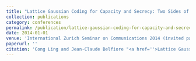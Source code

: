 ```yaml
---
title: "Lattice Gaussian Coding for Capacity and Secrecy: Two Sides of One Coin"
collection: publications
category: conferences
permalink: /publication/lattice-gaussian-coding-for-capacity-and-secrecy-two-sides-of-one-coin
date: 2014-01-01
venue: 'International Zurich Seminar on Communications 2014 (invited paper).'
paperurl: ''
citation: 'Cong Ling and Jean-Claude Belfiore "<a href=''>Lattice Gaussian Coding for Capacity and Secrecy: Two Sides of One Coin</a>", International Zurich Seminar on Communications 2014 (invited paper).'
---
```

